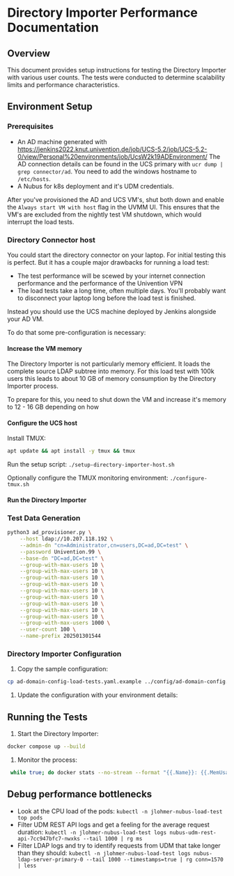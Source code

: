 # Directory Importer Performance Documentation

## Overview

This document provides setup instructions for testing the Directory Importer with various user counts. The tests were conducted to determine scalability limits and performance characteristics.

## Environment Setup

### Prerequisites

* An AD machine generated with https://jenkins2022.knut.univention.de/job/UCS-5.2/job/UCS-5.2-0/view/Personal%20environments/job/UcsW2k19ADEnvironment/ The AD connection details can be found in the UCS primary with `ucr dump | grep connector/ad`. You need to add the windows hostname to `/etc/hosts`.
* A Nubus for k8s deployment and it's UDM credentials.

After you've provisioned the AD and UCS VM's,
shut both down and enable the `Always start VM with host`
flag in the UVMM UI.
This ensures that the VM's are excluded from the nightly test VM shutdown,
which would interrupt the load tests.

### Directory Connector host

You could start the directory connector on your laptop. For initial testing this is perfect.
But it has a couple major drawbacks for running a load test:
- The test performance will be scewed by your internet connection performance and the performance of the Univention VPN
- The load tests take a long time, often multiple days. You'll probably want to disconnect your laptop long before the load test is finished.

Instead you should use the UCS machine deployed by Jenkins alongside your AD VM.

To do that some pre-configuration is necessary:

#### Increase the VM memory

The Directory Importer is not particularly memory efficient.
It loads the complete source LDAP subtree into memory.
For this load test with 100k users this leads to about 10 GB of memory consumption
by the Directory Importer process.

To prepare for this, you need to shut down the VM
and increase it's memory to 12 - 16 GB depending on how

#### Configure the UCS host

Install TMUX:

```sh
apt update && apt install -y tmux && tmux
```

Run the setup script: `./setup-directory-importer-host.sh`

Optionally configure the TMUX monitoring environment: `./configure-tmux.sh`

#### Run the Directory Importer

### Test Data Generation

```bash
python3 ad_provisioner.py \
    --host ldap://10.207.118.192 \
    --admin-dn "cn=Administrator,cn=users,DC=ad,DC=test" \
    --password Univention.99 \
    --base-dn "DC=ad,DC=test" \
    --group-with-max-users 10 \
    --group-with-max-users 10 \
    --group-with-max-users 10 \
    --group-with-max-users 10 \
    --group-with-max-users 10 \
    --group-with-max-users 10 \
    --group-with-max-users 10 \
    --group-with-max-users 10 \
    --group-with-max-users 10 \
    --group-with-max-users 1000 \
    --user-count 100 \
    --name-prefix 202501301544
```

### Directory Importer Configuration

1. Copy the sample configuration:
  ```bash
  cp ad-domain-config-load-tests.yaml.example ../config/ad-domain-config.yaml
  ```
1. Update the configuration with your environment details:

## Running the Tests

1. Start the Directory Importer:
  ```bash
  docker compose up --build
  ```
1. Monitor the process:
  ```bash
   while true; do docker stats --no-stream --format "{{.Name}}: {{.MemUsage}}" directory-importer-directory-importer-1 | xargs -I {} echo "$(date '+%Y-%m-%d %H:%M:%S') {}" >> container_memory.log; sleep 1; done
   ```

## Debug performance bottlenecks

* Look at the CPU load of the pods:
`kubectl -n jlohmer-nubus-load-test top pods`
* Filter UDM REST API logs and get a feeling for the average request duration:
`kubectl -n jlohmer-nubus-load-test logs nubus-udm-rest-api-7cc947bfc7-nwxks --tail 1000 | rg ms`
* Filter LDAP logs and try to identify requests from UDM that take longer than they should:
`kubectl -n jlohmer-nubus-load-test logs nubus-ldap-server-primary-0 --tail 1000 --timestamps=true | rg conn=1570 | less`
